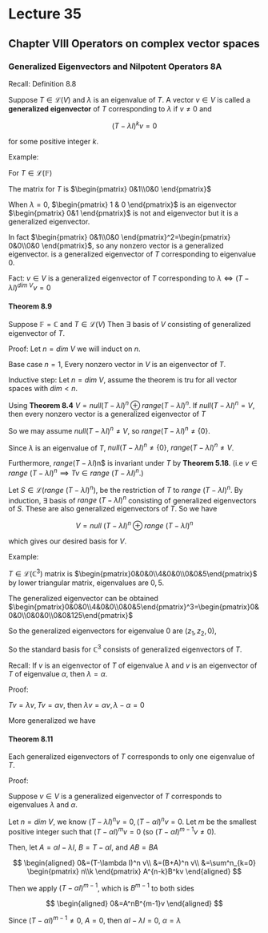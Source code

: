 # Lecture 35

## Chapter VIII Operators on complex vector spaces

### Generalized Eigenvectors and Nilpotent Operators 8A

Recall: Definition 8.8

Suppose $T\in \mathscr{L}(V)$ and $\lambda$ is an eigenvalue of $T$. A vector $v\in V$ is called a **generalized eigenvector** of $T$ corresponding to $\lambda$ if $v\neq 0$ and

$$
(T-\lambda I)^k v=0 
$$

for some positive integer $k$.

Example:

For $T\in\mathscr{L}(\mathbb{F})$

The matrix for $T$ is $\begin{pmatrix} 0&1\\0&0 \end{pmatrix}$

When $\lambda=0$, $\begin{pmatrix} 1 & 0 \end{pmatrix}$ is an eigenvector  $\begin{pmatrix} 0&1 \end{pmatrix}$ is not and eigenvector but it is a generalized eigenvector.

In fact $\begin{pmatrix} 0&1\\0&0 \end{pmatrix}^2=\begin{pmatrix} 0&0\\0&0 \end{pmatrix}$, so any nonzero vector is a generalized eigenvector. is a generalized eigenvector of $T$ corresponding to eigenvalue $0$.

Fact: $v\in V$ is a generalized eigenvector of $T$ corresponding to $\lambda\iff (T-\lambda I)^{dim\ V}v=0$

#### Theorem 8.9

Suppose $\mathbb{F}=\mathbb{C}$ and $T\in \mathscr{L}(V)$ Then $\exists$ basis of $V$ consisting of generalized eigenvector of $T$.

Proof: Let $n=dim\ V$ we will induct on $n$.

Base case $n=1$, Every nonzero vector in $V$ is an eigenvector of $T$.

Inductive step: Let $n=dim\ V$, assume the theorem is tru for all vector spaces with $dim<n$.

Using **Theorem 8.4** $V=null(T-\lambda I)^n\oplus range(T-\lambda I)^n$. If $null(T-\lambda I)^n=V$, then every nonzero vector is a generalized eigenvector of $T$

So we may assume $null(T-\lambda I)^n\neq V$, so $range(T-\lambda I)^n\neq \{0\}$.

Since $\lambda$ is an eigenvalue of $T$, $null(T-\lambda I)^n\neq \{0\}$, $range(T-\lambda I)^n\neq V$.

Furthermore, $range(T-\lambda I)$n$ is invariant under $T$ by **Theorem 5.18**. (i.e $v\in range\ (T-\lambda I)^n\implies Tv\in range\ (T-\lambda I)^n$.)

Let $S\in \mathscr{L}(range\ (T-\lambda I)^n)$, be the restriction of $T$ to $range\ (T-\lambda I)^n$. By induction, $\exists$ basis of $range\ (T-\lambda I)^n$ consisting of generalized eigenvectors of $S$. These are also generalized eigenvectors of $T$. So we have

$$
V=null\ (T-\lambda I)^n\oplus range\ (T-\lambda I)^n
$$

which gives our desired basis for $V$.

Example:

$T\in \mathscr{L}(\mathbb{C}^3)$ matrix is $\begin{pmatrix}0&0&0\\4&0&0\\0&0&5\end{pmatrix}$ by lower triangular matrix, eigenvalues are $0,5$.

The generalized eigenvector can be obtained $\begin{pmatrix}0&0&0\\4&0&0\\0&0&5\end{pmatrix}^3=\begin{pmatrix}0&0&0\\0&0&0\\0&0&125\end{pmatrix}$

So the generalized eigenvectors for eigenvalue $0$ are $(z_1,z_2,0)$,

So the standard basis for $\mathbb{C}^3$ consists of generalized eigenvectors of $T$.

Recall: If $v$ is an eigenvector of $T$ of eigenvalue $\lambda$ and $v$ is an eigenvector of $T$ of eigenvalue $\alpha$, then $\lambda=\alpha$. 

Proof:

$Tv=\lambda v,Tv=\alpha v$, then $\lambda v=\alpha v,\lambda-\alpha=0$

More generalized we have

#### Theorem 8.11

Each generalized eigenvectors of $T$ corresponds to only one eigenvalue of $T$.

Proof:

Suppose $v\in V$ is a generalized eigenvector of $T$ corresponds to eigenvalues $\lambda$ and $\alpha$.

Let $n=dim\ V$, we know $(T-\lambda I)^n v=0,(T-\alpha I)^n v=0$. Let $m$ be the smallest positive integer such that $(T-\alpha I)^m v=0$ (so $(T-\alpha I)^{m-1}v\neq 0$).

Then, let $A=\alpha I-\lambda I$, $B=T-\alpha I$, and $AB=BA$

<!-- $$
\begin{aligned}
    0&=(T-\lambda I)^n v\\
    &=(B+A)^n v\\
    &=\left(A^n+nA^{n-1}B+\begin{pmatrix}
        n\\2
    \end{pmatrix} A^{n-2}B^2+\dots+B^n
    \right)v
\end{aligned}
$$ this proof is confusing, use the lower one for better-->

$$
\begin{aligned}
    0&=(T-\lambda I)^n v\\
    &=(B+A)^n v\\
    &=\sum^n_{k=0} \begin{pmatrix}
        n\\k
    \end{pmatrix} A^{n-k}B^kv
\end{aligned}
$$

Then we apply $(T-\alpha I)^{m-1}$, which is $B^{m-1}$ to both sides

$$
\begin{aligned}
    0&=A^nB^{m-1}v
\end{aligned}
$$

Since $(T-\alpha I)^{m-1}\neq 0$, $A=0$, then $\alpha I-\lambda I=0$, $\alpha=\lambda$